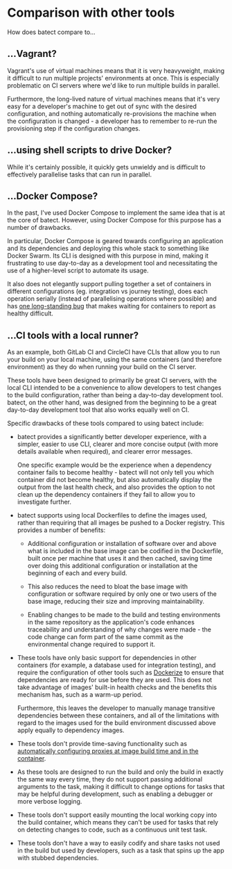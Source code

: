 # Comparison with other tools

How does batect compare to...

## ...Vagrant?

Vagrant's use of virtual machines means that it is very heavyweight, making it difficult to run multiple projects'
environments at once. This is especially problematic on CI servers where we'd like to run multiple builds in parallel.

Furthermore, the long-lived nature of virtual machines means that it's very easy for a developer's machine to get out of sync
with the desired configuration, and nothing automatically re-provisions the machine when the configuration is changed - a
developer has to remember to re-run the provisioning step if the configuration changes.

## ...using shell scripts to drive Docker?

While it's certainly possible, it quickly gets unwieldy and is difficult to effectively parallelise tasks that can run in parallel.

## ...Docker Compose?

In the past, I've used Docker Compose to implement the same idea that is at the core of batect. However, using Docker Compose
for this purpose has a number of drawbacks.

In particular, Docker Compose is geared towards configuring an application and its dependencies and deploying this whole stack
to something like Docker Swarm. Its CLI is designed with this purpose in mind, making it frustrating to use day-to-day as a development
tool and necessitating the use of a higher-level script to automate its usage.

It also does not elegantly support pulling together a set of containers in different configurations (eg. integration vs journey
testing), does each operation serially (instead of parallelising operations where possible) and has
[one long-standing bug](https://github.com/docker/compose/issues/4369) that makes waiting for containers to report as healthy
difficult.

## ...CI tools with a local runner?

As an example, both GitLab CI and CircleCI have CLIs that allow you to run your build on your local machine, using the same
containers (and therefore environment) as they do when running your build on the CI server.

These tools have been designed to primarily be great CI servers, with the local CLI intended to be a convenience to allow
developers to test changes to the build configuration, rather than being a day-to-day development tool. batect, on the other hand,
was designed from the beginning to be a great day-to-day development tool that also works equally well on CI.

Specific drawbacks of these tools compared to using batect include:

* batect provides a significantly better developer experience, with a simpler, easier to use CLI, clearer and more concise output (with more details
  available when required), and clearer error messages.

    One specific example would be the experience when a dependency container fails to become
    healthy - batect will not only tell you which container did not become healthy, but also automatically display the output from the last
    health check, and also provides the option to not clean up the dependency containers if they fail to allow you to investigate further.

* batect supports using local Dockerfiles to define the images used, rather than requiring that all images be pushed to a Docker registry.
  This provides a number of benefits:

    * Additional configuration or installation of software over and above what is included in the base image can be codified in the Dockerfile,
      built once per machine that uses it and then cached, saving time over doing this additional configuration or installation at the beginning
      of each and every build.

    * This also reduces the need to bloat the base image with configuration or software required by only one or two users of the base image,
      reducing their size and improving maintainability.

    * Enabling changes to be made to the build and testing environments in the same repository as the application's code enhances traceability
      and understanding of why changes were made - the code change can form part of the same commit as the environmental change required to
      support it.

* These tools have only basic support for dependencies in other containers (for example, a database used for integration testing),
  and require the configuration of other tools such as [Dockerize](https://github.com/jwilder/dockerize) to ensure that dependencies are ready
  for use before they are used. This does not take advantage of images' built-in health checks and the benefits this mechanism has, such as
  a warm-up period.

    Furthermore, this leaves the developer to manually manage transitive dependencies between these containers, and all of the limitations with
    regard to the images used for the build environment discussed above apply equally to dependency images.

* These tools don't provide time-saving functionality such as
  [automatically configuring proxies at image build time and in the container](tips/Proxies.md).

* As these tools are designed to run the build and only the build in exactly the same way every time, they do not support passing additional
  arguments to the task, making it difficult to change options for tasks that may be helpful during development, such as enabling a debugger
  or more verbose logging.

* These tools don't support easily mounting the local working copy into the build container, which means they can't be used for tasks that
  rely on detecting changes to code, such as a continuous unit test task.

* These tools don't have a way to easily codify and share tasks not used in the build but used by developers, such as a task
  that spins up the app with stubbed dependencies.
